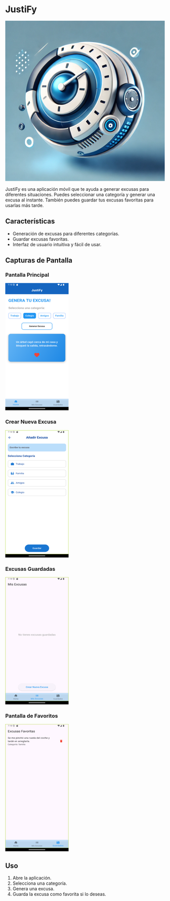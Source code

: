 # JustiFy

![JustiFy Logo](assets/images/logo.png)

JustiFy es una aplicación móvil que te ayuda a generar excusas para diferentes situaciones. Puedes seleccionar una categoría y generar una excusa al instante. También puedes guardar tus excusas favoritas para usarlas más tarde.

## Características

- Generación de excusas para diferentes categorías.
- Guardar excusas favoritas.
- Interfaz de usuario intuitiva y fácil de usar.

## Capturas de Pantalla

### Pantalla Principal

<img src="assets/images/1.png" alt="Home Page" width="200" height="400">

### Crear Nueva Excusa

<img src="assets/images/4.png" alt="Create Excuse" width="200" height="400">

### Excusas Guardadas

<img src="assets/images/3.png" alt="Saved Excuses" width="200" height="400">

### Pantalla de Favoritos

<img src="assets/images/2.png" alt="Favorite Excuses" width="200" height="400">

## Uso

1. Abre la aplicación.
2. Selecciona una categoría.
3. Genera una excusa.
4. Guarda la excusa como favorita si lo deseas.